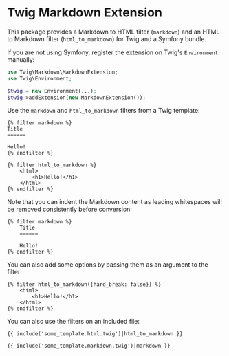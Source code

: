 Twig Markdown Extension
=======================

This package provides a Markdown to HTML filter (`markdown`) and an HTML to
Markdown filter (`html_to_markdown`) for Twig and a Symfony bundle.

If you are not using Symfony, register the extension on Twig's `Environment`
manually:

```php
use Twig\Markdown\MarkdownExtension;
use Twig\Environment;

$twig = new Environment(...);
$twig->addExtension(new MarkdownExtension());
```

Use the `markdown` and `html_to_markdown` filters from a Twig template:

```twig
{% filter markdown %}
Title
======

Hello!
{% endfilter %}

{% filter html_to_markdown %}
    <html>
        <h1>Hello!</h1>
    </html>
{% endfilter %}
```

Note that you can indent the Markdown content as leading whitespaces will be
removed consistently before conversion:

```twig
{% filter markdown %}
    Title
    ======

    Hello!
{% endfilter %}
```

You can also add some options by passing them as an argument to the filter:

```twig
{% filter html_to_markdown({hard_break: false}) %}
    <html>
        <h1>Hello!</h1>
    </html>
{% endfilter %}
```

You can also use the filters on an included file:

```twig
{{ include('some_template.html.twig')|html_to_markdown }}

{{ include('some_template.markdown.twig')|markdown }}
```
